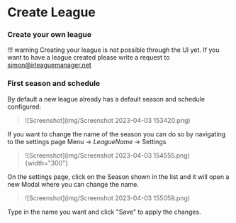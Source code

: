 # Create League

### Create your own league

!!! warning
    Creating your league is not possible through the UI yet.
    If you want to have a league created please write a request to [simon@irleaguemanager.net](mailto:simon@irleaguemanager.net)

### First season and schedule

By default a new league already has a default season and schedule configured:
> ![Screenshot](img/Screenshot 2023-04-03 153420.png)

If you want to change the name of the season you can do so by navigating to the settings page
Menu -> *LeagueName* -> Settings
> ![Screenshot](img/Screenshot 2023-04-03 154555.png){width="300"}

On the settings page, click on the Season shown in the list and it will open a new Modal where you can change the name.
> ![Screenshot](img/Screenshot 2023-04-03 155059.png)

Type in the name you want and click "Save" to apply the changes.


